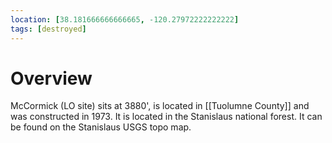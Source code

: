 ```yaml
---
location: [38.181666666666665, -120.27972222222222]
tags: [destroyed]
---
```


# Overview

McCormick (LO site) sits at 3880', is located in [[Tuolumne County]] and was constructed in 1973. It is located in the Stanislaus national forest. It can be found on the Stanislaus USGS topo map.


